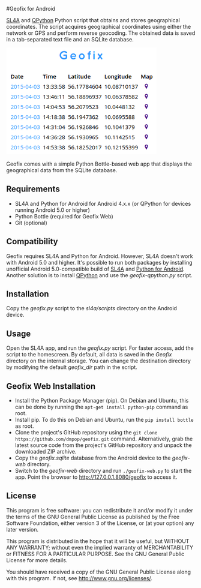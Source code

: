 #Geofix for Android

[SL4A](https://code.google.com/p/android-scripting/) and [QPython](http://qpython.com/) Python script that obtains and stores geographical coordinates. The script acquires geographical coordinates using either the network or GPS and perform reverse geocoding. The obtained data is saved in a tab-separated text file and an SQLite database.

![](geofix-web/geofix-web.png)

Geofix comes with a simple Python Bottle-based web app that displays the geographical data from the SQLite database.

## Requirements

- SL4A and Python for Android for Android 4.x.x (or QPython for devices running Android 5.0 or higher)
- Python Bottle (required for Geofix Web)
- Git (optional)

## Compatibility

Geofix requires SL4A and Python for Android. However, SL4A doesn't work with Android 5.0 and higher. It's possible to run both packages by installing unofficial Android 5.0-compatible build of [SL4A](https://github.com/kuri65536/sl4a) and [Python for Android](https://github.com/kuri65536/python-for-android). Another solution is to install [QPython](http://qpython.com/) and use the *geofix-qpython.py* script.

## Installation

Copy the *geofix.py* script to the *sl4a/scripts* directory on the Android device.

## Usage

Open the SL4A app, and run the *geofix.py* script. For faster access, add the script to the homescreen. By default, all data is saved in the *Geofix* directory on the internal storage. You can change the destination directory by modifying the default *geofix_dir* path in the script.

## Geofix Web Installation

- Install the Python Package Manager (pip). On Debian and Ubuntu, this can be done by running the `apt-get install python-pip` command as root.
- Install pip. To do this on Debian and Ubuntu, run the `pip install bottle` as root.
- Clone the project's GitHub repository using the `git clone https://github.com/dmpop/geofix.git` command. Alternatively, grab the latest source code from the project's GitHub repository and unpack the downloaded ZIP archive.
- Copy the *geofix.sqlite* database from the Android device to the *geofix-web* directory.
- Switch to the *geofix-web* directory and run `./geofix-web.py` to start the app. Point the browser to http://127.0.0.1.8080/geofix to access it.

## License

This program is free software: you can redistribute it and/or modify it under the terms of the GNU General Public License as published by the Free Software Foundation, either version 3 of the License, or (at your option) any later version.

This program is distributed in the hope that it will be useful, but WITHOUT ANY WARRANTY; without even the implied warranty of MERCHANTABILITY or FITNESS FOR A PARTICULAR PURPOSE.  See the GNU General Public License for more details.

You should have received a copy of the GNU General Public License along with this program.  If not, see <http://www.gnu.org/licenses/>.
